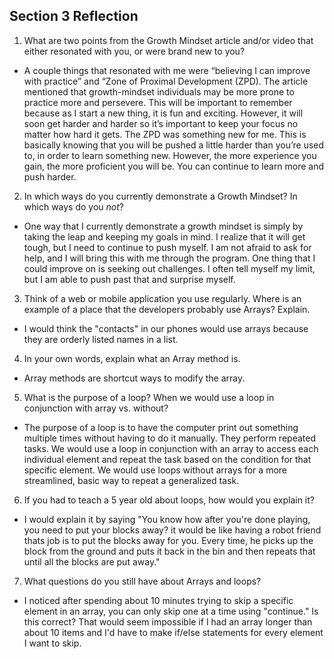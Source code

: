 ## Section 3 Reflection

1. What are two points from the Growth Mindset article and/or video that either resonated with you, or were brand new to you?
  - A couple things that resonated with me were “believing I can improve with practice” and “Zone of Proximal Development (ZPD). The article mentioned that growth-mindset individuals may be more prone to practice more and persevere. This will be important to remember because as I start a new thing, it is fun and exciting. However, it will soon get harder and harder so it’s important to keep your focus no matter how hard it gets. The ZPD was something new for me. This is basically knowing that you will be pushed a little harder than you’re used to, in order to learn something new. However, the more experience you gain, the more proficient you will be. You can continue to learn more and push harder.

2. In which ways do you currently demonstrate a Growth Mindset? In which ways do you _not_?
  - One way that I currently demonstrate a growth mindset is simply by taking the leap and keeping my goals in mind. I realize that it will get tough, but I need to continue to push myself. I am not afraid to ask for help, and I will bring this with me through the program. One thing that I could improve on is seeking out challenges. I often tell myself my limit, but I am able to push past that and surprise myself.

3. Think of a web or mobile application you use regularly. Where is an example of a place that the developers probably use Arrays? Explain.
  - I would think the "contacts" in our phones would use arrays because they are orderly listed names in a list.

4. In your own words, explain what an Array method is.
  - Array methods are shortcut ways to modify the array.

5. What is the purpose of a loop? When we would use a loop in conjunction with array vs. without?
  - The purpose of a loop is to have the computer print out something multiple times without having to do it manually. They perform repeated tasks. We would use a loop in conjunction with an array to access each individual element and repeat the task based on the condition for that specific element. We would use loops without arrays for a more streamlined, basic way to repeat a generalized task.

6. If you had to teach a 5 year old about loops, how would you explain it?
  - I would explain it by saying "You know how after you're done playing, you need to put your blocks away? it would be like having a robot friend thats job is to put the blocks away for you. Every time, he picks up the block from the ground and puts it back in the bin and then repeats that until all the blocks are put away."

7. What questions do you still have about Arrays and loops?
  - I noticed after spending about 10 minutes trying to skip a specific element in an array, you can only skip one at a time using "continue." Is this correct? That would seem impossible if I had an array longer than about 10 items and I'd have to make if/else statements for every element I want to skip.
